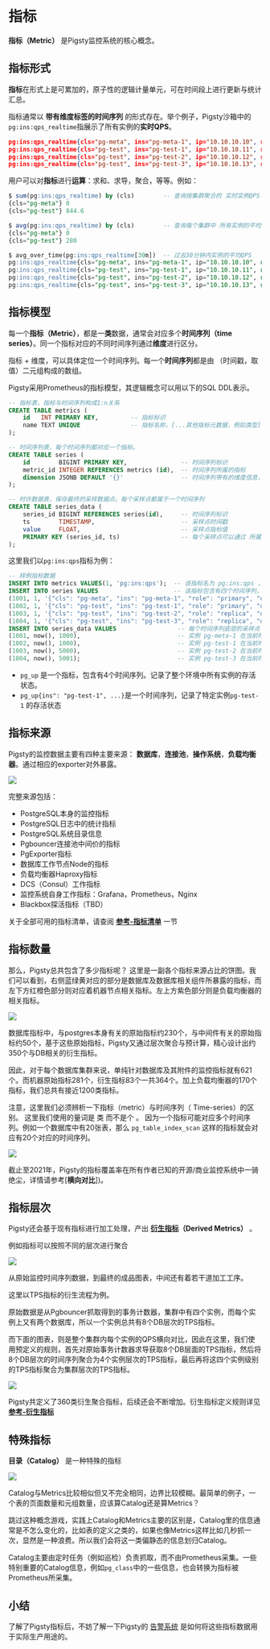# 指标

**指标（Metric）** 是Pigsty监控系统的核心概念。

## 指标形式

**指标**在形式上是可累加的，原子性的逻辑计量单元，可在时间段上进行更新与统计汇总。

指标通常以 **带有维度标签的时间序列** 的形式存在。举个例子，Pigsty沙箱中的`pg:ins:qps_realtime`指展示了所有实例的**实时QPS**。

```json
pg:ins:qps_realtime{cls="pg-meta", ins="pg-meta-1", ip="10.10.10.10", role="primary"} 0
pg:ins:qps_realtime{cls="pg-test", ins="pg-test-1", ip="10.10.10.11", role="primary"} 327.6
pg:ins:qps_realtime{cls="pg-test", ins="pg-test-2", ip="10.10.10.12", role="replica"} 517.0
pg:ins:qps_realtime{cls="pg-test", ins="pg-test-3", ip="10.10.10.13", role="replica"} 0
```

用户可以对**指标**进行**运算**：求和、求导，聚合，等等。例如：

```sql
$ sum(pg:ins:qps_realtime) by (cls)        -- 查询按集群聚合的 实时实例QPS
{cls="pg-meta"} 0
{cls="pg-test"} 844.6

$ avg(pg:ins:qps_realtime) by (cls)        -- 查询每个集群中 所有实例的平均 实时实例QPS
{cls="pg-meta"} 0
{cls="pg-test"} 280

$ avg_over_time(pg:ins:qps_realtime[30m])  -- 过去30分钟内实例的平均QPS
pg:ins:qps_realtime{cls="pg-meta", ins="pg-meta-1", ip="10.10.10.10", role="primary"} 0
pg:ins:qps_realtime{cls="pg-test", ins="pg-test-1", ip="10.10.10.11", role="primary"} 130
pg:ins:qps_realtime{cls="pg-test", ins="pg-test-2", ip="10.10.10.12", role="replica"} 100
pg:ins:qps_realtime{cls="pg-test", ins="pg-test-3", ip="10.10.10.13", role="replica"} 0
```



## 指标模型

每一个**指标（Metric）**，都是一**类**数据，通常会对应多个**时间序列（time series）**。同一个指标对应的不同时间序列通过**维度**进行区分。

指标 + 维度，可以具体定位一个时间序列。每一个**时间序列**都是由 （时间戳，取值）二元组构成的数组。

Pigsty采用Prometheus的指标模型，其逻辑概念可以用以下的SQL DDL表示。

```sql
-- 指标表，指标与时间序列构成1:n关系
CREATE TABLE metrics (
    id   INT PRIMARY KEY,         -- 指标标识
    name TEXT UNIQUE              -- 指标名称，[...其他指标元数据，例如类型]
);

-- 时间序列表，每个时间序列都对应一个指标。
CREATE TABLE series (
    id        BIGINT PRIMARY KEY,               -- 时间序列标识 
    metric_id INTEGER REFERENCES metrics (id),  -- 时间序列所属的指标
    dimension JSONB DEFAULT '{}'                -- 时间序列带有的维度信息，采用键值对的形式表示
);

-- 时许数据表，保存最终的采样数据点。每个采样点都属于一个时间序列
CREATE TABLE series_data (
    series_id BIGINT REFERENCES series(id),     -- 时间序列标识
    ts        TIMESTAMP,                        -- 采样点时间戳
    value     FLOAT,                            -- 采样点指标值
    PRIMARY KEY (series_id, ts)                 -- 每个采样点可以通过 所属时间序列 与 时间戳 唯一标识
);
```

这里我们以`pg:ins:qps`指标为例：

```sql
-- 样例指标数据
INSERT INTO metrics VALUES(1, 'pg:ins:qps');  -- 该指标名为 pg:ins:qps ，是一个 GAUGE。
INSERT INTO series VALUES                     -- 该指标包含有四个时间序列，通过维度标签区分
(1001, 1, '{"cls": "pg-meta", "ins": "pg-meta-1", "role": "primary", "other": "..."}'),
(1002, 1, '{"cls": "pg-test", "ins": "pg-test-1", "role": "primary", "other": "..."}'),
(1003, 1, '{"cls": "pg-test", "ins": "pg-test-2", "role": "replica", "other": "..."}'),
(1004, 1, '{"cls": "pg-test", "ins": "pg-test-3", "role": "replica", "other": "..."}');
INSERT INTO series_data VALUES                 -- 每个时间序列底层的采样点
(1001, now(), 1000),                           -- 实例 pg-meta-1 在当前时刻QPS为1000
(1002, now(), 1000),                           -- 实例 pg-test-1 在当前时刻QPS为1000
(1003, now(), 5000),                           -- 实例 pg-test-2 在当前时刻QPS为1000
(1004, now(), 5001);                           -- 实例 pg-test-3 在当前时刻QPS为5001
```

* `pg_up` 是一个指标，包含有4个时间序列。记录了整个环境中所有实例的存活状态。
* `pg_up{ins": "pg-test-1", ...}`是一个时间序列，记录了特定实例`pg-test-1` 的存活状态





## 指标来源

Pigsty的监控数据主要有四种主要来源： **数据库**，**连接池**，**操作系统**，**负载均衡器**。通过相应的exporter对外暴露。

![](../_media/metrics_source.png)

完整来源包括：

* PostgreSQL本身的监控指标
* PostgreSQL日志中的统计指标
* PostgreSQL系统目录信息
* Pgbouncer连接池中间价的指标
* PgExporter指标
* 数据库工作节点Node的指标
* 负载均衡器Haproxy指标
* DCS（Consul）工作指标
* 监控系统自身工作指标：Grafana，Prometheus，Nginx
* Blackbox探活指标（TBD）

关于全部可用的指标清单，请查阅 [**参考-指标清单**](../../../reference/metrics-list/) 一节



## 指标数量

那么，Pigsty总共包含了多少指标呢？ 这里是一副各个指标来源占比的饼图。我们可以看到，右侧蓝绿黄对应的部分是数据库及数据库相关组件所暴露的指标，而左下方红橙色部分则对应着机器节点相关指标。左上方紫色部分则是负载均衡器的相关指标。

![](../_media/metrics_ratio.png)

数据库指标中，与postgres本身有关的原始指标约230个，与中间件有关的原始指标约50个，基于这些原始指标，Pigsty又通过层次聚合与预计算，精心设计出约350个与DB相关的衍生指标。

因此，对于每个数据库集群来说，单纯针对数据库及其附件的监控指标就有621个。而机器原始指标281个，衍生指标83个一共364个。加上负载均衡器的170个指标，我们总共有接近1200类指标。

注意，这里我们必须辨析一下指标（metric）与时间序列（ Time-series）的区别。
这里我们使用的量词是 类 而不是个 。 因为一个指标可能对应多个时间序列。例如一个数据库中有20张表，那么 `pg_table_index_scan` 这样的指标就会对应有20个对应的时间序列。

![](../_media/metrics_compare.png)

截止至2021年，Pigsty的指标覆盖率在所有作者已知的开源/商业监控系统中一骑绝尘，详情请参考[**横向对比**])。



## 指标层次

Pigsty还会基于现有指标进行加工处理，产出 **[衍生指标]()（Derived Metrics）** 。

例如指标可以按照不同的层次进行聚合

![](../_media/label-naming.png)

从原始监控时间序列数据，到最终的成品图表，中间还有着若干道加工工序。

这里以TPS指标的衍生流程为例。

原始数据是从Pgbouncer抓取得到的事务计数器，集群中有四个实例，而每个实例上又有两个数据库，所以一个实例总共有8个DB层次的TPS指标。

而下面的图表，则是整个集群内每个实例的QPS横向对比，因此在这里，我们使用预定义的规则，首先对原始事务计数器求导获取8个DB层面的TPS指标，然后将8个DB层次的时间序列聚合为4个实例层次的TPS指标，最后再将这四个实例级别的TPS指标聚合为集群层次的TPS指标。

![](../_media/derived-metrics.png)

Pigsty共定义了360类衍生聚合指标，后续还会不断增加。衍生指标定义规则详见 [**参考-衍生指标**]()



## 特殊指标

**目录（Catalog）** 是一种特殊的指标

![](/img/ui/pg-table-catalog.jpg)

Catalog与Metrics比较相似但又不完全相同，边界比较模糊。最简单的例子，一个表的页面数量和元组数量，应该算Catalog还是算Metrics？

跳过这种概念游戏，实践上Catalog和Metrics主要的区别是，Catalog里的信息通常是不怎么变化的，比如表的定义之类的，如果也像Metrics这样比如几秒抓一次，显然是一种浪费。所以我们会将这一类偏静态的信息划归Catalog。

Catalog主要由定时任务（例如巡检）负责抓取，而不由Prometheus采集。一些特别重要的Catalog信息，例如`pg_class`中的一些信息，也会转换为指标被Prometheus所采集。





## 小结

了解了Pigsty指标后，不妨了解一下Pigsty的 [告警系统](r-alert.md) 是如何将这些指标数据用于实际生产用途的。
